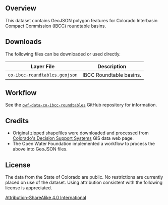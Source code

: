 ## Overview ##

This dataset contains GeoJSON polygon features for Colorado Interbasin Compact Commission (IBCC) roundtable basins.

## Downloads ##

The following files can be downloaded or used directly.

| **Layer File** | **Description** |
| -- | -- |
| [`co-ibcc-roundtables.geojson`](co-ibcc-roundtables.geojson) | IBCC Roundtable basins. |

## Workflow ##

See the [`owf-data-co-ibcc-roundtables`](https://github.com/OpenWaterFoundation/owf-data-co-ibcc-roundtables)
GitHub repository for information.

## Credits ##

* Original zipped shapefiles were downloaded and processed from
[Colorado's Decision Support Systems](https://www.colorado.gov/pacific/cdss/gis-data-category) GIS data web page.
* The Open Water Foundation implemented a workflow to process the above into GeoJSON files.

## License ##

The data from the State of Colorado are public.
No restrictions are currently placed on use of the dataset.
Using attribution consistent with the following license is appreciated.

[Attribution-ShareAlike 4.0 International](https://creativecommons.org/licenses/by-sa/4.0/)
